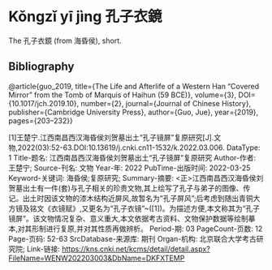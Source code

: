 # Kǒngzǐ yī jìng 孔子衣鏡

The 孔子衣鏡 (from 海昏侯), short.

## Bibliography

@article{guo_2019, title={The Life and Afterlife of a Western Han “Covered Mirror” from the Tomb of Marquis of Haihun (59 BCE)}, volume={3}, DOI={10.1017/jch.2019.10}, number={2}, journal={Journal of Chinese History}, publisher={Cambridge University Press}, author={Guo, Jue}, year={2019}, pages={203–232}}


[1]王楚宁.江西南昌西汉海昏侯刘贺墓出土“孔子镜屏”复原研究[J].文物,2022(03):52-63.DOI:10.13619/j.cnki.cn11-1532/k.2022.03.006.
DataType: 1
Title-题名: 江西南昌西汉海昏侯刘贺墓出土“孔子镜屏”复原研究
Author-作者: 王楚宁;
Source-刊名: 文物
Year-年: 2022
PubTime-出版时间: 2022-03-25
Keyword-关键词: 海昏侯;复原研究;
Summary-摘要: <正>江西南昌西汉海昏侯刘贺墓出土有一件(套)与孔子相关的珍贵文物,其上绘写了孔子与弟子的图像、传记。出土时因该文物的漆木结构近屏风,故暂名为“孔子屏风”;后考虑到随出青铜大方镜及铭文《衣镜赋》,又更名为“孔子衣镜”~([1])。为描述方便,本文称其为“孔子镜屏”。该文物情况复杂、意义重大,本文依据考古资料、文物保护数据等绘制摹本,对其形制进行复原,并对其性质再做辨析。
Period-期: 03
PageCount-页数: 12
Page-页码: 52-63
SrcDatabase-来源库: 期刊
Organ-机构: 北京联合大学考古研究院;
Link-链接: https://kns.cnki.net/kcms/detail/detail.aspx?FileName=WENW202203003&DbName=DKFXTEMP
